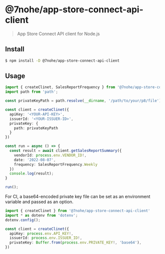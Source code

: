 # @7nohe/app-store-connect-api-client

> App Store Connect API client for Node.js

## Install

```bash
$ npm install -D @7nohe/app-store-connect-api-client
```

## Usage

```ts
import { createClinet, SalesReportFrequency } from '@7nohe/app-store-connect-api-client'
import path from 'path';

const privateKeyPath = path.resolve(__dirname, '/path/to/your/p8/file');

const client = createClinet({
  apiKey: '<YOUR-API-KEY>',
  issuerId: '<YOUR-ISSUER-ID>',
  privateKey: {
    path: privateKeyPath
  }
})

const run = async () => {
  const result = await client.getSalesReportSummary({
    vendorId: process.env.VENDOR_ID!,
    date: '2022-08-07',
    frequency: SalesReportFrequency.Weekly
  })
  console.log(result);
}

run();

```

For CI, a base64-encoded private key file can be set as an environment variable and passed as an option.

```ts
import { createClinet } from '@7nohe/app-store-connect-api-client'
import * as dotenv from 'dotenv';
dotenv.config();

const client = createClinet({
  apiKey: process.env.API_KEY!,
  issuerId: process.env.ISSUER_ID!,
  privateKey: Buffer.from(process.env.PRIVATE_KEY!, 'base64'),
})
```


